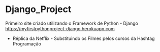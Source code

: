 # Django_Project
Primeiro site criado utilizando o Framework de Python - Django
https://myfirstpythonproject-django.herokuapp.com

- Réplica da Netflix - Substituindo os Filmes pelos cursos da Hashtag Programação


